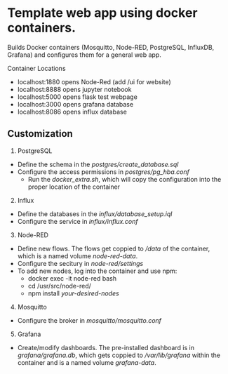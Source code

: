 # Template web app using docker containers.
Builds Docker containers (Mosquitto, Node-RED, PostgreSQL, InfluxDB, Grafana) and configures them for a general web app.

Container Locations
  * localhost:1880 opens Node-Red (add /ui for website)
  * localhost:8888 opens jupyter notebook
  * localhost:5000 opens flask test webpage
  * localhost:3000 opens grafana database
  * localhost:8086 opens influx database

## Customization
1. PostgreSQL
  * Define the schema in the *postgres/create_database.sql*
  * Configure the access permissions in *postgres/pg_hba.conf*
    * Run the *docker_extra.sh*, which will copy the configuration into the proper
    location of the container
2. Influx
  * Define the databases in the *influx/database_setup.iql*
  * Configure the service in *influx/influx.conf*
3. Node-RED
  * Define new flows. The flows get coppied to */data* of the container, which
  is a named volume *node-red-data*.
  * Configure the secitury in *node-red/settings*
  * To add new nodes, log into the container and use npm:
    * docker exec -it node-red bash
    * cd /usr/src/node-red/
    * npm install *your-desired-nodes*
4. Mosquitto
  * Configure the broker in *mosquitto/mosquitto.conf*
5. Grafana
  * Create/modify dashboards. The pre-installed dashboard is in *grafana/grafana.db*,
  which gets coppied to */var/lib/grafana* within the container and is a named volume
  *grafana-data*.